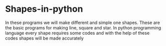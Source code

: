 # Shapes-in-python
In these programs we will make different and simple one shapes. 
These are the basic programs for making line, square and star.
In python programming language every shape requires some codes and with the help of these codes shapes will be made accurately 

